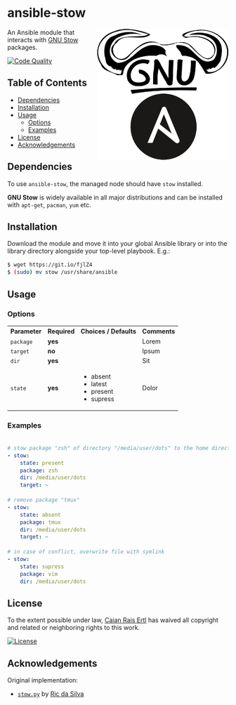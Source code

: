 # ansible-stow

<img src="docs/logo.png" height="300px" align="right"/>

An Ansible module that interacts with [GNU Stow][stow] packages.

[![Code Quality][lgtm-shield]][lgtm-url]

[stow]: https://www.gnu.org/software/stow
[lgtm-shield]: https://img.shields.io/lgtm/grade/python/g/caian-org/ansible-stow.svg?style=for-the-badge
[lgtm-url]: https://lgtm.com/projects/g/caian-org/ansible-stow/context:python


## Table of Contents

- [Dependencies](#dependencies)
- [Installation](#installation)
- [Usage](#usage)
  - [Options](#options)
  - [Examples](#examples)
- [License](#license)
- [Acknowledgements](#acknowledgements)


## Dependencies

To use `ansible-stow`, the managed node should have `stow` installed.

__GNU Stow__ is widely available in all major distributions and can be
installed with `apt-get`, `pacman`, `yum` etc.


## Installation

Download the module and move it into your global Ansible library or into the
library directory alongside your top-level playbook. E.g.:

```sh
$ wget https://git.io/fjlZ4
$ (sudo) mv stow /usr/share/ansible
```


## Usage

### Options

<table>
  <tbody>
    <tr>
      <th align="center">Parameter</th>
      <th align="center">Required</th>
      <th align="center">Choices / Defaults</th>
      <th align="center">Comments</th>
    </tr>
    <tr>
      <td><code>package</code></td>
      <td><strong>yes</strong></td>
      <td></td>
      <td>Lorem</td>
    </tr>
    <tr>
      <td><code>target</code></td>
      <td><strong>no</strong></td>
      <td></td>
      <td>Ipsum</td>
    </tr>
    <tr>
      <td><code>dir</code></td>
      <td><strong>yes</strong></td>
      <td></td>
      <td>Sit</td>
    </tr>
    <tr>
      <td><code>state</code></td>
      <td><strong>yes</strong></td>
      <td>
        <ul>
          <li>absent</li>
          <li>latest</li>
          <li>present</li>
          <li>supress</li>
        </ul>
      </td>
      <td>Dolor</td>
    </tr>
  </tbody>
</table>


### Examples

```yaml

# stow package "zsh" of directory "/media/user/dots" to the home directory
- stow:
    state: present
    package: zsh
    dir: /media/user/dots
    target: ~

# remove package "tmux"
- stow:
    state: absent
    package: tmux
    dir: /media/user/dots
    target: ~

# in case of conflict, overwrite file with symlink
- stow:
    state: supress
    package: vim
    dir: /media/user/dots

```


## License

To the extent possible under law, [Caian Rais Ertl][me] has waived all
copyright and related or neighboring rights to this work.

[![License][cc-shield]][cc-url]

[me]: https://github.com/caiertl
[cc-shield]: https://forthebadge.com/images/badges/cc-0.svg
[cc-url]: http://creativecommons.org/publicdomain/zero/1.0


## Acknowledgements

Original implementation:

- [`stow.py`][stow] by [Ric da Silva][rsilva]

[stow]: https://github.com/rmhsilva/dotfiles/blob/master/library/stow.py
[rsilva]: https://github.com/rmhsilva
